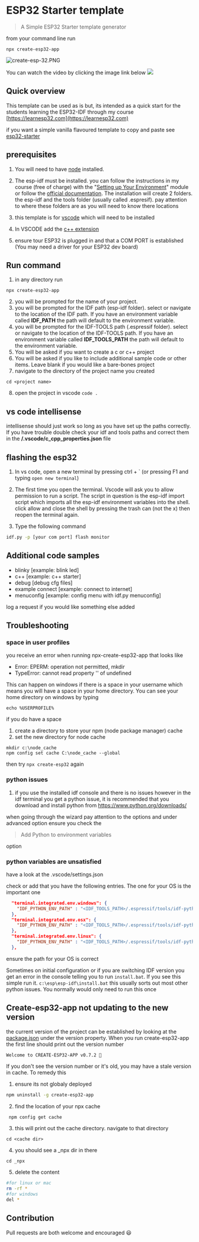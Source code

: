
# ESP32 Starter template
>A Simple ESP32 Starter template generator 

from your command line run

```
npx create-esp32-app
```

![create-esp-32.PNG](./misc/create-esp32-app-v1.gif)

You can watch the video by clicking the image link below
[<img src="misc/create-esp-32.PNG">](https://www.learnesp32.com/2_create-esp32-app)

## Quick overview

This template can be used as is but, its intended as a quick start for the students learning the ESP32-IDF through my course [https://learnesp32.com](https://learnesp32.com)

if you want a simple vanilla flavoured template to copy and paste see [esp32-starter](https://github.com/Mair/esp32-starter)



## prerequisites

1. You will need to have [node](https://nodejs.org) installed.
2. The esp-idf must be installed. you can follow the instructions in my course (free of charge) with the "[Setting up Your Environment](https://www.learnesp32.com/2_introduction)" module or follow the [official documentation](https://docs.espressif.com/projects/esp-idf/en/latest/get-started/#step-1-set-up-the-toolchain). The installation will create 2 folders. the esp-idf and the tools folder (usually called .espresif). pay attention to where these folders are as you will need to know there locations

3. this template is for [vscode](https://code.visualstudio.com/download) which will need to be installed
4. In VSCODE add the [c++ extension](https://marketplace.visualstudio.com/items?itemName=ms-vscode.cpptools)

5. ensure tour ESP32 is plugged in and that a COM PORT is established (You may need a driver for your ESP32 dev board)

## Run command

1. in any directory run
```
npx create-esp32-app
```

2. you will be prompted for the name of your project.
3. you will be prompted for the IDF path (esp-idf folder). select or navigate to the location of the IDF path. If you have an environment variable called **IDF_PATH** the path will default to the environment variable.
3. you will be prompted for the IDF-TOOLS path (.espressif folder). select or navigate to the location of the IDF-TOOLS path. If you have an environment variable called **IDF_TOOLS_PATH** the path will default to the environment variable.
4. You will be asked if you want to create a c or c++ project
5. You will be asked if you like to include additional sample code or other items. Leave blank if you would like a bare-bones project
6. navigate to the directory of the project name you created
```
cd <project name>
```
8. open the project in vscode ```code .```

## vs code intellisense

intellisense should just work so long as you have set up the paths correctly. If you have trouble double check your idf and tools paths and correct them in the **/.vscode/c_cpp_properties.json** file
## flashing the esp32

1. In vs code, open a new terminal by pressing ctrl + \` (or pressing F1 and typing `open new terminal`)
2. The first time you open the terminal. Vscode will ask you to allow permission to run a script. The script in question is the esp-idf import script which imports all the esp-idf environment variables into the shell.
click allow and close the shell by pressing the trash can (not the x) then reopen the terminal again.

3. Type the following command

```bash
idf.py -p [your com port] flash monitor
```

## Additional code samples
* blinky [example: blink led]
* c++ [example: c++ starter]
* debug [debug cfg files]
* example connect [example: connect to internet]
* menuconfig [example: config menu with idf.py menuconfig]

log a request if you would like something else added



## Troubleshooting

### space in user profiles

you receive an error when running npx-create-esp32-app that looks like

- Error: EPERM: operation not permitted, mkdir
- TypeError: cannot read property '<some value>' of undefined

This can happen on windows if there is a space in your username which means you will have a space in your home directory. You can see your home directory on windows by typing

```
echo %USERPROFILE%
```

if you do have a space

1. create a directory to store your npm (node package manager) cache
2. set the new directory for node cache

```
mkdir c:\node_cache
npm config set cache C:\node_cache --global
```

then try `npx create-esp32` again

### python issues

1. if you use the installed idf console and there is no issues however in the idf terminal you get a python issue, it is recommended that you download and install python from https://www.python.org/downloads/

when going through the wizard pay attention to the options and under advanced option ensure you check the

> Add Python to environment variables

option

### python variables are unsatisfied

have a look at the .vscode/settings.json

check or add that you have the following entries. The one for your OS is the important one

```json
  "terminal.integrated.env.windows": {
    "IDF_PYTHON_ENV_PATH" : "<IDF_TOOLS_PATH>/.espressif/tools/idf-python/3.8.7/Scripts"
  },
  "terminal.integrated.env.osx": {
    "IDF_PYTHON_ENV_PATH" : "<IDF_TOOLS_PATH>/.espressif/tools/idf-python/3.8.7/Scripts"
  },
  "terminal.integrated.env.linux": {
    "IDF_PYTHON_ENV_PATH" : "<IDF_TOOLS_PATH>/.espressif/tools/idf-python/3.8.7/Scripts"
  },

```

ensure the path for your OS is correct

Sometimes on initial configuration or if you are switching IDF version you get an error in the console telling you to run `install.bat`. If you see this simple run it.
`c:\esp\esp-idf\install.bat`
this usually sorts out most other python issues. You normally would only need to run this once

## Create-esp32-app not updating to the new version

the current version of the project can be established by looking at the [package.json](https://github.com/Mair/create-esp32-app/blob/master/package.json) under the version property.
When you run create-esp32-app the first line should print out the version number 
```
Welcome to CREATE-ESP32-APP v0.7.2 🎉
```
If you don't see the version number or it's old, you may have a stale version in cache.
To remedy this
1. ensure its not globaly deployed
```bash
npm uninstall -g create-esp32-app
```
2. find the location of your npx cache
```bash
 npm config get cache
 ```
3. this will print out the cache directory.
navigate to that directory
```
cd <cache dir>
```
4. you should see a _npx dir in there
```
cd _npx
```
5. delete the content
```bash
#for linux or mac
rm -rf *
#for windows
del *
```
## Contribution
Pull requests are both welcome and encouraged 😃